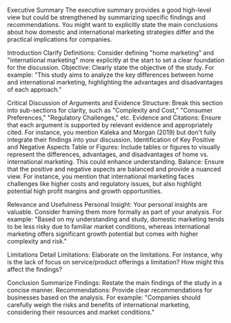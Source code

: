 Executive Summary
The executive summary provides a good high-level view but could be strengthened by summarizing specific findings and recommendations. You might want to explicitly state the main conclusions about how domestic and international marketing strategies differ and the practical implications for companies.

Introduction
Clarify Definitions: Consider defining "home marketing" and "international marketing" more explicitly at the start to set a clear foundation for the discussion.
Objective: Clearly state the objective of the study. For example: "This study aims to analyze the key differences between home and international marketing, highlighting the advantages and disadvantages of each approach."

Critical Discussion of Arguments and Evidence
Structure: Break this section into sub-sections for clarity, such as "Complexity and Cost," "Consumer Preferences," "Regulatory Challenges," etc.
Evidence and Citations: Ensure that each argument is supported by relevant evidence and appropriately cited. For instance, you mention Kaleka and Morgan (2019) but don't fully integrate their findings into your discussion.
Identification of Key Positive and Negative Aspects
Table or Figures: Include tables or figures to visually represent the differences, advantages, and disadvantages of home vs. international marketing. This could enhance understanding.
Balance: Ensure that the positive and negative aspects are balanced and provide a nuanced view. For instance, you mention that international marketing faces challenges like higher costs and regulatory issues, but also highlight potential high profit margins and growth opportunities.

Relevance and Usefulness
Personal Insight: Your personal insights are valuable. Consider framing them more formally as part of your analysis. For example: "Based on my understanding and study, domestic marketing tends to be less risky due to familiar market conditions, whereas international marketing offers significant growth potential but comes with higher complexity and risk."

Limitations
Detail Limitations: Elaborate on the limitations. For instance, why is the lack of focus on service/product offerings a limitation? How might this affect the findings?

Conclusion
Summarize Findings: Restate the main findings of the study in a concise manner.
Recommendations: Provide clear recommendations for businesses based on the analysis. For example: "Companies should carefully weigh the risks and benefits of international marketing, considering their resources and market conditions."
